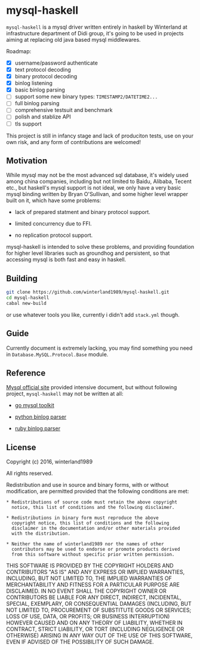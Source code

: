 mysql-haskell
=============

`mysql-haskell` is a mysql driver written entirely in haskell by Winterland at infrastructure department of Didi group, it's going to be used in projects aiming at replacing old java based mysql middlewares.

Roadmap:

- [x] username/password authenticate
- [x] text protocol decoding
- [x] binary protocol decoding
- [x] binlog listening
- [x] basic binlog parsing
- [ ] support some new binary types: `TIMESTAMP2/DATETIME2...`
- [ ] full binlog parsing 
- [ ] comprehensive testsuit and benchmark
- [ ] polish and stablize API
- [ ] tls support

This project is still in infancy stage and lack of produciton tests, use on your own risk, and any form of contributions are welcomed!

Motivation
----------

While mysql may not be the most advanced sql database, it's widely used among china companies, including but not limited to Baidu, Alibaba, Tecent etc., but haskell's mysql support is not ideal, we only have a very basic mysql binding written by Bryan O'Sullivan, and some higher level wrapper built on it, which have some problems:

+ lack of prepared statment and binary protocol support.

+ limited concurrency due to FFI.

+ no replication protocol support.

mysql-haskell is intended to solve these problems, and providing foundation for higher level libraries such as groundhog and persistent, so that accessing mysql is both fast and easy in haskell.

Building
--------

```bash
git clone https://github.com/winterland1989/mysql-haskell.git
cd mysql-haskell
cabal new-build
```

or use whatever tools you like, currently i didn't add `stack.yml` though. 

Guide
-----

Currently document is extremely lacking, you may find something you need in `Database.MySQL.Protocol.Base` module.

Reference
---------

[Mysql official site](https://dev.mysql.com/doc/internals/en/) provided intensive document, but without following project, `mysql-haskell` may not be written at all:

+ [go mysql toolkit](https://github.com/siddontang/go-mysql)

+ [python binlog parser](https://github.com/noplay/python-mysql-replication)

+ [ruby binlog parser](https://github.com/jeremycole/mysql_binlog)

License
-------

Copyright (c) 2016, winterland1989

All rights reserved.

Redistribution and use in source and binary forms, with or without
modification, are permitted provided that the following conditions are met:

    * Redistributions of source code must retain the above copyright
      notice, this list of conditions and the following disclaimer.

    * Redistributions in binary form must reproduce the above
      copyright notice, this list of conditions and the following
      disclaimer in the documentation and/or other materials provided
      with the distribution.

    * Neither the name of winterland1989 nor the names of other
      contributors may be used to endorse or promote products derived
      from this software without specific prior written permission.

THIS SOFTWARE IS PROVIDED BY THE COPYRIGHT HOLDERS AND CONTRIBUTORS
"AS IS" AND ANY EXPRESS OR IMPLIED WARRANTIES, INCLUDING, BUT NOT
LIMITED TO, THE IMPLIED WARRANTIES OF MERCHANTABILITY AND FITNESS FOR
A PARTICULAR PURPOSE ARE DISCLAIMED. IN NO EVENT SHALL THE COPYRIGHT
OWNER OR CONTRIBUTORS BE LIABLE FOR ANY DIRECT, INDIRECT, INCIDENTAL,
SPECIAL, EXEMPLARY, OR CONSEQUENTIAL DAMAGES (INCLUDING, BUT NOT
LIMITED TO, PROCUREMENT OF SUBSTITUTE GOODS OR SERVICES; LOSS OF USE,
DATA, OR PROFITS; OR BUSINESS INTERRUPTION) HOWEVER CAUSED AND ON ANY
THEORY OF LIABILITY, WHETHER IN CONTRACT, STRICT LIABILITY, OR TORT
(INCLUDING NEGLIGENCE OR OTHERWISE) ARISING IN ANY WAY OUT OF THE USE
OF THIS SOFTWARE, EVEN IF ADVISED OF THE POSSIBILITY OF SUCH DAMAGE.
